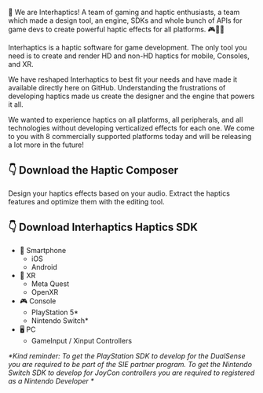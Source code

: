 👋 We are Interhaptics! A team of gaming and haptic enthusiasts, a team which made a design tool, an engine, SDKs and whole bunch of APIs for game devs to create powerful haptic effects for all platforms. 🎮📱🥽

Interhaptics is a haptic software for game development. The only tool you need is to create and render HD and non-HD haptics for mobile, Consoles, and XR.  

We have reshaped Interhaptics to best fit your needs and have made it available directly here on GitHub. Understanding the frustrations of developing haptics made us create the designer and the engine that powers it all.  

We wanted to experience haptics on all platforms, all peripherals, and all technologies without developing verticalized effects for each one. We come to you with 8 commercially supported platforms today and will be releasing a lot more in the future!  

 ## 👇 Download the Haptic Composer  

Design your haptics effects based on your audio. Extract the haptics features and optimize them with the editing tool.  

## 👇 Download Interhaptics Haptics SDK  

+ 📱 Smartphone
  + iOS
  + Android
+ 🥽 XR
  + Meta Quest  
  + OpenXR 
+ 🎮 Console  
  + PlayStation 5*
  + Nintendo Switch* 
+ 🖥️ PC   
  + GameInput / Xinput Controllers
 
  
_*Kind reminder: To get the PlayStation SDK to develop for the DualSense you are required to be part of the SIE partner program. To get the Nintendo Switch SDK to develop for JoyCon controllers you are required to registered as a Nintendo Developer *_
